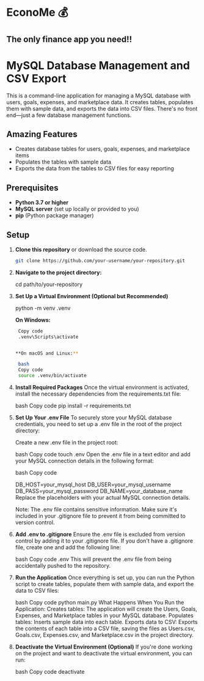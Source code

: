 # EconoMe 💰
## The only finance app you need!!
# MySQL Database Management and CSV Export

This is a command-line application for managing a MySQL database with users, goals, expenses, and marketplace data. It creates tables, populates them with sample data, and exports the data into CSV files. There's no front end—just a few database management functions.

## Amazing Features

- Creates database tables for users, goals, expenses, and marketplace items
- Populates the tables with sample data
- Exports the data from the tables to CSV files for easy reporting

## Prerequisites

- **Python 3.7 or higher**
- **MySQL server** (set up locally or provided to you)
- **pip** (Python package manager)

## Setup

1. **Clone this repository** or download the source code.

   ```bash
   git clone https://github.com/your-username/your-repository.git

2. **Navigate to the project directory:**

    cd path/to/your-repository

3. **Set Up a Virtual Environment (Optional but Recommended)**

    python -m venv .venv

    **On Windows:**

   ```bash
    Copy code
    .venv\Scripts\activate


   **On macOS and Linux:**

    bash
    Copy code
    source .venv/bin/activate

4. **Install Required Packages**
    Once the virtual environment is activated, install the necessary dependencies from the requirements.txt file:

    bash
    Copy code
    pip install -r requirements.txt
5. **Set Up Your .env File**
    To securely store your MySQL database credentials, you need to set up a .env file in the root of the project directory:

    Create a new .env file in the project root:

    bash
    Copy code
    touch .env
    Open the .env file in a text editor and add your MySQL connection details in the following format:

    bash
    Copy code

    DB_HOST=your_mysql_host
    DB_USER=your_mysql_username
    DB_PASS=your_mysql_password
    DB_NAME=your_database_name
    Replace the placeholders with your actual MySQL connection details.

    Note: The .env file contains sensitive information. Make sure it's included in your .gitignore file to prevent it from being committed to version control. 

6. **Add .env to .gitignore**
    Ensure the .env file is excluded from version control by adding it to your .gitignore file. If you don't have a .gitignore file, create one and add the following line:

    bash
    Copy code
    .env
    This will prevent the .env file from being accidentally pushed to the repository.

7. **Run the Application**
    Once everything is set up, you can run the Python script to create tables, populate them with sample data, and export the data to CSV files:

    bash
    Copy code
    python main.py
    What Happens When You Run the Application:
    Creates tables: The application will create the Users, Goals, Expenses, and Marketplace tables in your MySQL database.
    Populates tables: Inserts sample data into each table.
    Exports data to CSV: Exports the contents of each table into a CSV file, saving the files as Users.csv, Goals.csv, Expenses.csv, and Marketplace.csv in the project directory.

8. **Deactivate the Virtual Environment (Optional)**
    If you're done working on the project and want to deactivate the virtual environment, you can run:

    bash
    Copy code
    deactivate
